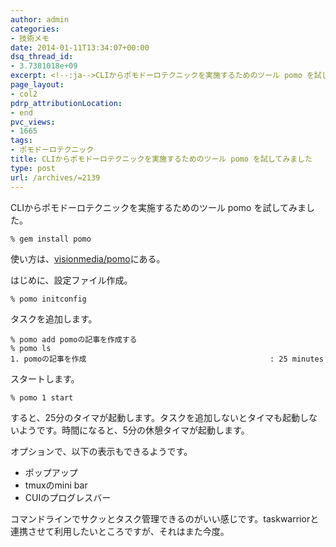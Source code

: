 ```yaml
---
author: admin
categories:
- 技術メモ
date: 2014-01-11T13:34:07+00:00
dsq_thread_id:
- 3.7381018e+09
excerpt: <!--:ja-->CLIからポモドーロテクニックを実施するためのツール pomo を試してみました<!--:-->
page_layout:
- col2
pdrp_attributionLocation:
- end
pvc_views:
- 1665
tags:
- ポモドーロテクニック
title: CLIからポモドーロテクニックを実施するためのツール pomo を試してみました
type: post
url: /archives/=2139
---
```


CLIからポモドーロテクニックを実施するためのツール pomo を試してみました。

    % gem install pomo
    

使い方は、[visionmedia/pomo][1]にある。

はじめに、設定ファイル作成。

    % pomo initconfig
    

タスクを追加します。

    % pomo add pomoの記事を作成する
    % pomo ls
    1. pomoの記事を作成                                         : 25 minutes
    

スタートします。

    % pomo 1 start
    

すると、25分のタイマが起動します。タスクを追加しないとタイマも起動しないようです。時間になると、5分の休憩タイマが起動します。

オプションで、以下の表示もできるようです。

  * ポップアップ
  * tmuxのmini bar
  * CUIのプログレスバー

コマンドラインでサクッとタスク管理できるのがいい感じです。taskwarriorと連携させて利用したいところですが、それはまた今度。

 [1]: https://github.com/visionmedia/pomo